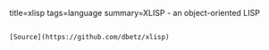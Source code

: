 title=xlisp
tags=language
summary=XLISP - an object-oriented LISP
~~~~~~

[Source](https://github.com/dbetz/xlisp)

